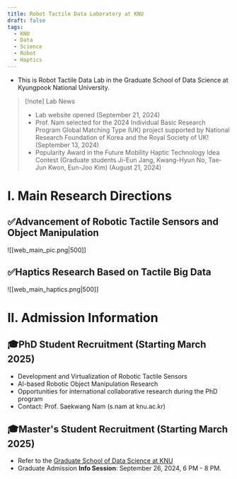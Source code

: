 ```yaml
---
title: Robot Tactile Data Laboratory at KNU
draft: false
tags:
  - KNU
  - Data
  - Science
  - Robot
  - Haptics
---
```

- This is Robot Tactile Data Lab in the Graduate School of Data Science at Kyungpook National University.

> [!note] Lab News
> - Lab website opened (September 21, 2024)
> - Prof. Nam selected for the 2024 Individual Basic Research Program Global Matching Type (UK) project supported by National Research Foundation of Korea and the Royal Society of UK! (September 13, 2024)
> - Popularity Award in the Future Mobility Haptic Technology Idea Contest (Graduate students Ji-Eun Jang, Kwang-Hyun No, Tae-Jun Kwon, Eun-Joo Kim) (August 21, 2024)

# I. Main Research Directions

## ✅Advancement of Robotic Tactile Sensors and Object Manipulation
![[web_main_pic.png|500]]
## ✅Haptics Research Based on Tactile Big Data
![[web_main_haptics.png|500]]

# II. Admission Information

## 🎓PhD Student Recruitment (Starting March 2025)
- Development and Virtualization of Robotic Tactile Sensors
- AI-based Robotic Object Manipulation Research
- Opportunities for international collaborative research during the PhD program
- Contact: Prof. Saekwang Nam (s.nam at knu.ac.kr)

## 🎓Master's Student Recruitment (Starting March 2025)
- Refer to the [Graduate School of Data Science at KNU](https://data.knu.ac.kr/)
- Graduate Admission **Info Session**: September 26, 2024, 6 PM - 8 PM.